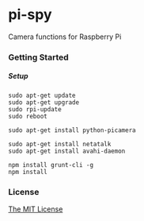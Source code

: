 # pi-spy

Camera functions for Raspberry Pi

### Getting Started

##### Setup
    sudo apt-get update
    sudo apt-get upgrade
    sudo rpi-update
    sudo reboot

    sudo apt-get install python-picamera
    
    sudo apt-get install netatalk
    sudo apt-get install avahi-daemon
    
    npm install grunt-cli -g
    npm install

### License

[The MIT License](http://opensource.org/licenses/MIT)
